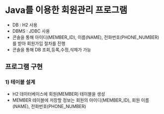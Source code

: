 # Java를 이용한 회원관리 프로그램

 - DB : H2 사용
 - DBMS : JDBC 사용
 - 콘솔을 통해 아이디(MEMBER_ID), 이름(NAME), 전화번호(PHONE_NUMBER)를 받아 회원가입 절차를 진행
 - 콘솔을 통해 DB 조회,등록,수정,삭제가 가능

## 프로그램 구현

### 1) 테이블 설계

 - H2 데이터베이스에 회원(MEMBER) 테이블을 생성
 - MEMBER 테이블에 저장할 정보는 회원의 아이디(MEMBER_ID), 회원 이름(NAME), 전화번호(PHONE_NUMBER)

 
